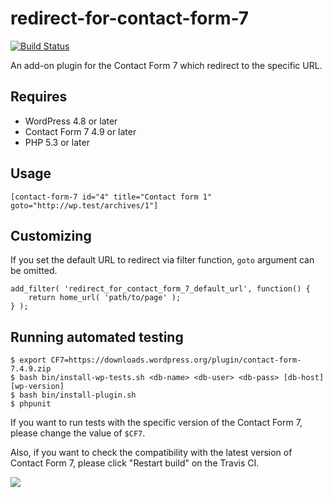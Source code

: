 # redirect-for-contact-form-7

[![Build Status](https://travis-ci.org/tarosky/redirect-for-contact-form-7.svg?branch=master)](https://travis-ci.org/tarosky/redirect-for-contact-form-7)

An add-on plugin for the Contact Form 7 which redirect to the specific URL.

## Requires

* WordPress 4.8 or later
* Contact Form 7 4.9 or later
* PHP 5.3 or later

## Usage

```
[contact-form-7 id="4" title="Contact form 1" goto="http://wp.test/archives/1"]
```

## Customizing

If you set the default URL to redirect via filter function, `goto` argument can be omitted.

```
add_filter( 'redirect_for_contact_form_7_default_url', function() {
	return home_url( 'path/to/page' );
} );
```

## Running automated testing

```
$ export CF7=https://downloads.wordpress.org/plugin/contact-form-7.4.9.zip
$ bash bin/install-wp-tests.sh <db-name> <db-user> <db-pass> [db-host] [wp-version]
$ bash bin/install-plugin.sh
$ phpunit
```

If you want to run tests with the specific version of the Contact Form 7, please change the value of `$CF7`.

Also, if you want to check the compatibility with the latest version of Contact Form 7, please click "Restart build" on the Travis CI.

![](https://www.evernote.com/l/ABWENY2VA8pHPoVbrQVU78GlRO_svHqSMCsB/image.png)
